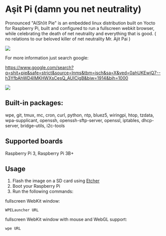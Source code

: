 # Aşit Pi (damn you net neutrality)

Pronounced "A(Sh)it Pie" is an embedded linux distribution built on Yocto for Raspberry Pi, built and configured to run a fullscreen webkit browser, while celebrating the death of net neutrality and everything that is good. ( no relations to our beloved killer of net neutrality Mr. Ajit Pai )

<img src="https://erfan.me/assets/images/ashit-pi-logo.png" />


For more information just search google: 

https://www.google.com/search?q=shit+pie&safe=strict&source=lnms&tbm=isch&sa=X&ved=0ahUKEwjQ7--h3YfbAhWD4IMKHWXsCesQ_AUICigB&biw=1914&bih=1000

<img src="https://media.giphy.com/media/kpVKlToAXYcZW/giphy.gif" />

## Built-in packages:

wpe, git, tmux, mc, cron, curl, python, ntp, bluez5, wiringpi, htop, tzdata, wpa-supplicant, openssh, openssh-sftp-server, openssl, iptables, dhcp-server, bridge-utils, i2c-tools

## Supported boards
Raspberry Pi 3, Raspberry Pi 3B+

## Usage

1. Flash the image on a SD card using [Etcher](https://www.balena.io/etcher/)
2. Boot your Raspberry Pi
3. Run the following commands:

fullscreen WebKit window:
```
WPELauncher URL
```

fullscreen WebKit window with mouse and WebGL support:
```
wpe URL
```
